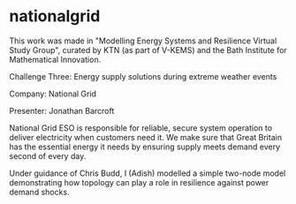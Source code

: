 # nationalgrid

This work was made in "Modelling Energy Systems and Resilience Virtual Study Group",  curated by KTN (as part of V-KEMS) and the Bath Institute for Mathematical Innovation.


Challenge Three: Energy supply solutions during extreme weather events

Company: National Grid

Presenter: Jonathan Barcroft

National Grid ESO is responsible for reliable, secure system operation to deliver electricity when customers need it. We make sure that Great Britain has the essential energy it needs by ensuring supply meets demand every second of every day.

Under guidance of Chris Budd, I (Adish) modelled a simple two-node model demonstrating how topology can play a role in resilience against power demand shocks.
